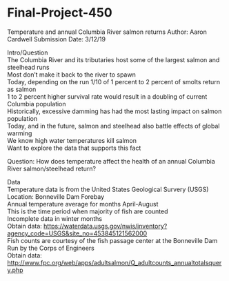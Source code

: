 # Final-Project-450
Temperature and annual Columbia River salmon returns
Author: Aaron Cardwell
Submission Date: 3/12/19

Intro/Question   
The Columbia River and its tributaries host some of the largest salmon and steelhead runs   
Most don’t make it back to the river to spawn  
  Today, depending on the run 1/10 of 1 percent to 2 percent of smolts return as salmon  
  1 to 2 percent higher survival rate would result in a doubling of current Columbia population  
Historically, excessive damming has had the most lasting impact on salmon population     
  Today, and in the future, salmon and steelhead also battle effects of global warming  
We know high water temperatures kill salmon   
  Want to explore the data that supports this fact  

Question: How does temperature affect the health of an annual Columbia River salmon/steelhead return?  

Data  
Temperature data is from the United States Geological Survery (USGS)   
  Location: Bonneville Dam Forebay  
  Annual temperature average for months April-August  
    This is the time period when majority of fish are counted  
    Incomplete data in winter months  
  Obtain data: https://waterdata.usgs.gov/nwis/inventory?agency_code=USGS&site_no=453845121562000   
Fish counts are courtesy of the fish passage center at the Bonneville Dam  
  Run by the Corps of Engineers  
  Obtain data: http://www.fpc.org/web/apps/adultsalmon/Q_adultcounts_annualtotalsquery.php  

